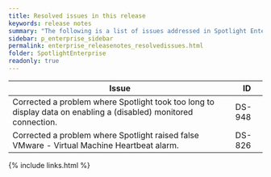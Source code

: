 ```yaml
---
title: Resolved issues in this release
keywords: release notes
summary: "The following is a list of issues addressed in Spotlight Enterprise 12.1"
sidebar: p_enterprise_sidebar
permalink: enterprise_releasenotes_resolvedissues.html
folder: SpotlightEnterprise
readonly: true
---
```



Issue | ID
------|---
Corrected a problem where Spotlight took too long to display data on enabling a (disabled) monitored connection. | DS-948
Corrected a problem where Spotlight raised false VMware - Virtual Machine Heartbeat alarm. | DS-826


{% include links.html %}
